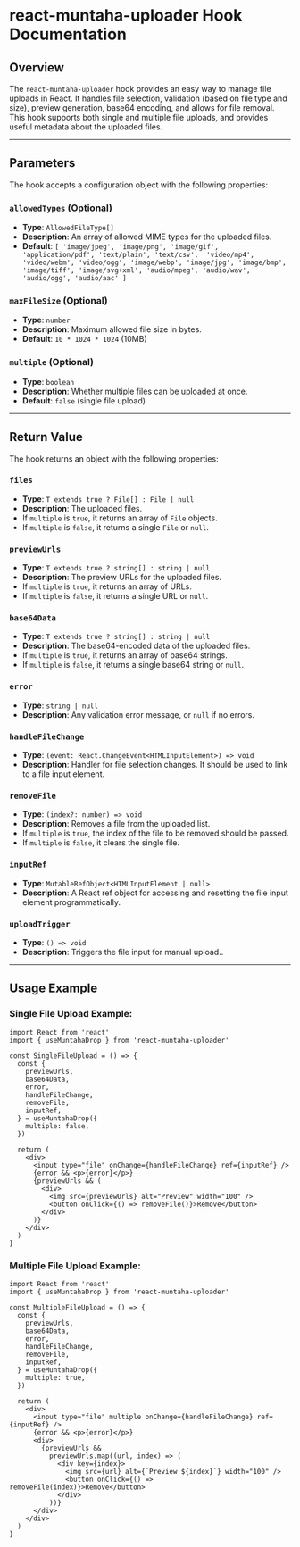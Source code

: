 # react-muntaha-uploader Hook Documentation

## Overview

The `react-muntaha-uploader` hook provides an easy way to manage file uploads in React. It handles file selection, validation (based on file type and size), preview generation, base64 encoding, and allows for file removal. This hook supports both single and multiple file uploads, and provides useful metadata about the uploaded files.

---

## Parameters

The hook accepts a configuration object with the following properties:

### `allowedTypes` (Optional)

- **Type**: `AllowedFileType[]`
- **Description**: An array of allowed MIME types for the uploaded files.
- **Default**: `[
  'image/jpeg', 'image/png', 'image/gif', 'application/pdf', 'text/plain', 'text/csv', 
  'video/mp4', 'video/webm', 'video/ogg', 'image/webp', 'image/jpg', 'image/bmp', 
  'image/tiff', 'image/svg+xml', 'audio/mpeg', 'audio/wav', 'audio/ogg', 'audio/aac'
]`

### `maxFileSize` (Optional)

- **Type**: `number`
- **Description**: Maximum allowed file size in bytes.
- **Default**: `10 * 1024 * 1024` (10MB)

### `multiple` (Optional)

- **Type**: `boolean`
- **Description**: Whether multiple files can be uploaded at once.
- **Default**: `false` (single file upload)

---

## Return Value

The hook returns an object with the following properties:

### `files`

- **Type**: `T extends true ? File[] : File | null`
- **Description**: The uploaded files.
- If `multiple` is `true`, it returns an array of `File` objects.
- If `multiple` is `false`, it returns a single `File` or `null`.

### `previewUrls`

- **Type**: `T extends true ? string[] : string | null`
- **Description**: The preview URLs for the uploaded files.
- If `multiple` is `true`, it returns an array of URLs.
- If `multiple` is `false`, it returns a single URL or `null`.

### `base64Data`

- **Type**: `T extends true ? string[] : string | null`
- **Description**: The base64-encoded data of the uploaded files.
- If `multiple` is `true`, it returns an array of base64 strings.
- If `multiple` is `false`, it returns a single base64 string or `null`.

### `error`

- **Type**: `string | null`
- **Description**: Any validation error message, or `null` if no errors.

### `handleFileChange`

- **Type**: `(event: React.ChangeEvent<HTMLInputElement>) => void`
- **Description**: Handler for file selection changes. It should be used to link to a file input element.

### `removeFile`

- **Type**: `(index?: number) => void`
- **Description**: Removes a file from the uploaded list.
- If `multiple` is `true`, the index of the file to be removed should be passed.
- If `multiple` is `false`, it clears the single file.

### `inputRef`

- **Type**: `MutableRefObject<HTMLInputElement | null>`
- **Description**: A React ref object for accessing and resetting the file input element programmatically.

### `uploadTrigger`

- **Type**: `() => void`
- **Description**: Triggers the file input for manual upload..

---

## Usage Example

### Single File Upload Example:

```tsx
import React from 'react'
import { useMuntahaDrop } from 'react-muntaha-uploader'

const SingleFileUpload = () => {
  const {
    previewUrls,
    base64Data,
    error,
    handleFileChange,
    removeFile,
    inputRef,
  } = useMuntahaDrop({
    multiple: false,
  })

  return (
    <div>
      <input type="file" onChange={handleFileChange} ref={inputRef} />
      {error && <p>{error}</p>}
      {previewUrls && (
        <div>
          <img src={previewUrls} alt="Preview" width="100" />
          <button onClick={() => removeFile()}>Remove</button>
        </div>
      )}
    </div>
  )
}
```

### Multiple File Upload Example:

```tsx
import React from 'react'
import { useMuntahaDrop } from 'react-muntaha-uploader'

const MultipleFileUpload = () => {
  const {
    previewUrls,
    base64Data,
    error,
    handleFileChange,
    removeFile,
    inputRef,
  } = useMuntahaDrop({
    multiple: true,
  })

  return (
    <div>
      <input type="file" multiple onChange={handleFileChange} ref={inputRef} />
      {error && <p>{error}</p>}
      <div>
        {previewUrls &&
          previewUrls.map((url, index) => (
            <div key={index}>
              <img src={url} alt={`Preview ${index}`} width="100" />
              <button onClick={() => removeFile(index)}>Remove</button>
            </div>
          ))}
      </div>
    </div>
  )
}
```
